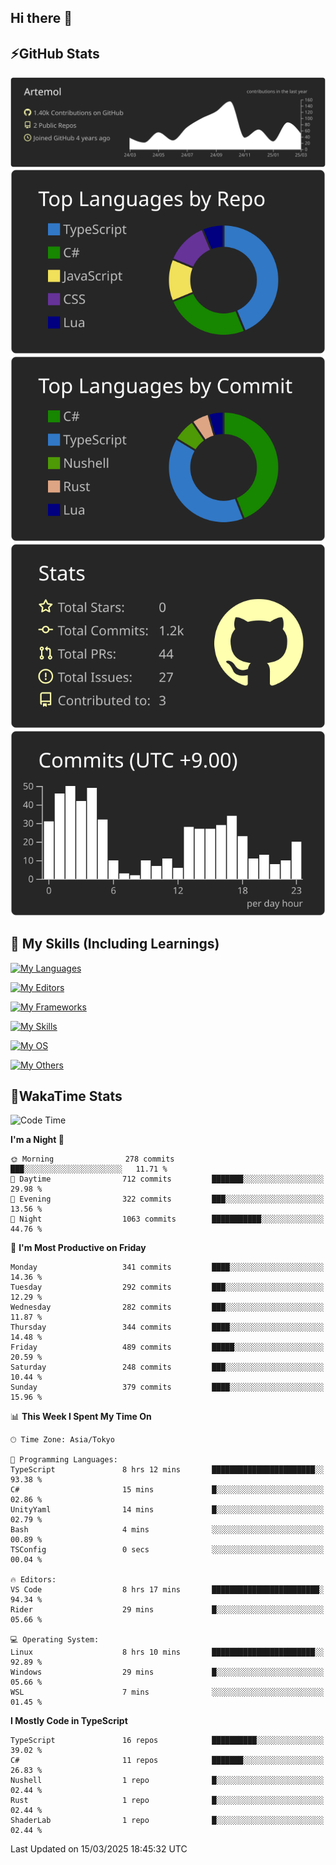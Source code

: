 ## Hi there 👋
<!--
**Artemol/Artemol** is a ✨ _special_ ✨ repository because its `README.md` (this file) appears on your GitHub profile.

Here are some ideas to get you started:

- 🔭 I’m currently working on ...
- 🌱 I’m currently learning ...
- 👯 I’m looking to collaborate on ...
- 🤔 I’m looking for help with ...
- 💬 Ask me about ...
- 📫 How to reach me: ...
- 😄 Pronouns: ...
- ⚡ Fun fact: ...
-->

## ⚡GitHub Stats
[![](https://raw.githubusercontent.com/Artemol/Artemol/main/profile-summary-card-output/apprentice/0-profile-details.svg)](https://github.com/vn7n24fzkq/github-profile-summary-cards)
[![](https://raw.githubusercontent.com/Artemol/Artemol/main/profile-summary-card-output/apprentice/1-repos-per-language.svg)](https://github.com/vn7n24fzkq/github-profile-summary-cards) [![](https://raw.githubusercontent.com/Artemol/Artemol/main/profile-summary-card-output/apprentice/2-most-commit-language.svg)](https://github.com/vn7n24fzkq/github-profile-summary-cards)
[![](https://raw.githubusercontent.com/Artemol/Artemol/main/profile-summary-card-output/apprentice/3-stats.svg)](https://github.com/vn7n24fzkq/github-profile-summary-cards) [![](https://raw.githubusercontent.com/Artemol/Artemol/main/profile-summary-card-output/apprentice/4-productive-time.svg)](https://github.com/vn7n24fzkq/github-profile-summary-cards)

## 🌱 My Skills (Including Learnings)

<!--
### Languages
-->
[![My Languages](https://skillicons.dev/icons?i=ts,py,cs,dotnet,rust,go,c,matlab,css)](https://skillicons.dev)

<!--
### Editors
-->
[![My Editors](https://skillicons.dev/icons?i=vscode,neovim,vim,visualstudio,idea)](https://skillicons.dev)

<!--
### Frameworks
-->
[![My Frameworks](https://skillicons.dev/icons?i=react,nestjs,vite,tailwind,tauri,electron,remix,nextjs,fastapi)](https://skillicons.dev)

<!--
### Tools
-->
[![My Skills](https://skillicons.dev/icons?i=git,nodejs,docker,unity,postman,bun,discord,cloudflare,bash,prometheus,grafana,obsidian)](https://skillicons.dev)

<!--
### OS
-->
[![My OS](https://skillicons.dev/icons?i=windows,ubuntu)](https://skillicons.dev)

<!--
### Others
-->
[![My Others](https://skillicons.dev/icons?i=github,raspberrypi,gcp)](https://skillicons.dev)

## 💬WakaTime Stats
<!--START_SECTION:waka-->
![Code Time](http://img.shields.io/badge/Code%20Time-465%20hrs%2042%20mins-blue)

**I'm a Night 🦉** 

```text
🌞 Morning                278 commits         ███░░░░░░░░░░░░░░░░░░░░░░   11.71 % 
🌆 Daytime                712 commits         ███████░░░░░░░░░░░░░░░░░░   29.98 % 
🌃 Evening                322 commits         ███░░░░░░░░░░░░░░░░░░░░░░   13.56 % 
🌙 Night                  1063 commits        ███████████░░░░░░░░░░░░░░   44.76 % 
```
📅 **I'm Most Productive on Friday** 

```text
Monday                   341 commits         ████░░░░░░░░░░░░░░░░░░░░░   14.36 % 
Tuesday                  292 commits         ███░░░░░░░░░░░░░░░░░░░░░░   12.29 % 
Wednesday                282 commits         ███░░░░░░░░░░░░░░░░░░░░░░   11.87 % 
Thursday                 344 commits         ████░░░░░░░░░░░░░░░░░░░░░   14.48 % 
Friday                   489 commits         █████░░░░░░░░░░░░░░░░░░░░   20.59 % 
Saturday                 248 commits         ███░░░░░░░░░░░░░░░░░░░░░░   10.44 % 
Sunday                   379 commits         ████░░░░░░░░░░░░░░░░░░░░░   15.96 % 
```


📊 **This Week I Spent My Time On** 

```text
🕑︎ Time Zone: Asia/Tokyo

💬 Programming Languages: 
TypeScript               8 hrs 12 mins       ███████████████████████░░   93.38 % 
C#                       15 mins             █░░░░░░░░░░░░░░░░░░░░░░░░   02.86 % 
UnityYaml                14 mins             █░░░░░░░░░░░░░░░░░░░░░░░░   02.79 % 
Bash                     4 mins              ░░░░░░░░░░░░░░░░░░░░░░░░░   00.89 % 
TSConfig                 0 secs              ░░░░░░░░░░░░░░░░░░░░░░░░░   00.04 % 

🔥 Editors: 
VS Code                  8 hrs 17 mins       ████████████████████████░   94.34 % 
Rider                    29 mins             █░░░░░░░░░░░░░░░░░░░░░░░░   05.66 % 

💻 Operating System: 
Linux                    8 hrs 10 mins       ███████████████████████░░   92.89 % 
Windows                  29 mins             █░░░░░░░░░░░░░░░░░░░░░░░░   05.66 % 
WSL                      7 mins              ░░░░░░░░░░░░░░░░░░░░░░░░░   01.45 % 
```

**I Mostly Code in TypeScript** 

```text
TypeScript               16 repos            ██████████░░░░░░░░░░░░░░░   39.02 % 
C#                       11 repos            ███████░░░░░░░░░░░░░░░░░░   26.83 % 
Nushell                  1 repo              █░░░░░░░░░░░░░░░░░░░░░░░░   02.44 % 
Rust                     1 repo              █░░░░░░░░░░░░░░░░░░░░░░░░   02.44 % 
ShaderLab                1 repo              █░░░░░░░░░░░░░░░░░░░░░░░░   02.44 % 
```




 Last Updated on 15/03/2025 18:45:32 UTC
<!--END_SECTION:waka-->
